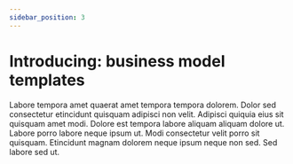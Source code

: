 ```yaml
---
sidebar_position: 3
---
```


# Introducing: business model templates

Labore tempora amet quaerat amet tempora tempora dolorem. Dolor sed consectetur etincidunt quisquam adipisci non velit. Adipisci quiquia eius sit quisquam amet modi. Dolore est tempora labore aliquam aliquam dolore ut. Labore porro labore neque ipsum ut. Modi consectetur velit porro sit quisquam. Etincidunt magnam dolorem neque ipsum neque non sed. Sed labore sed ut.
